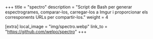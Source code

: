 +++
title = "spectro"
description = "Script de Bash per generar espectrogrames, comparar-los, carregar-los a Imgur i proporcionar els corresponents URLs per compartir-los."
weight = 4

[extra]
local_image = "img/spectro.webp"
link_to = "https://github.com/welpo/spectro"
+++
